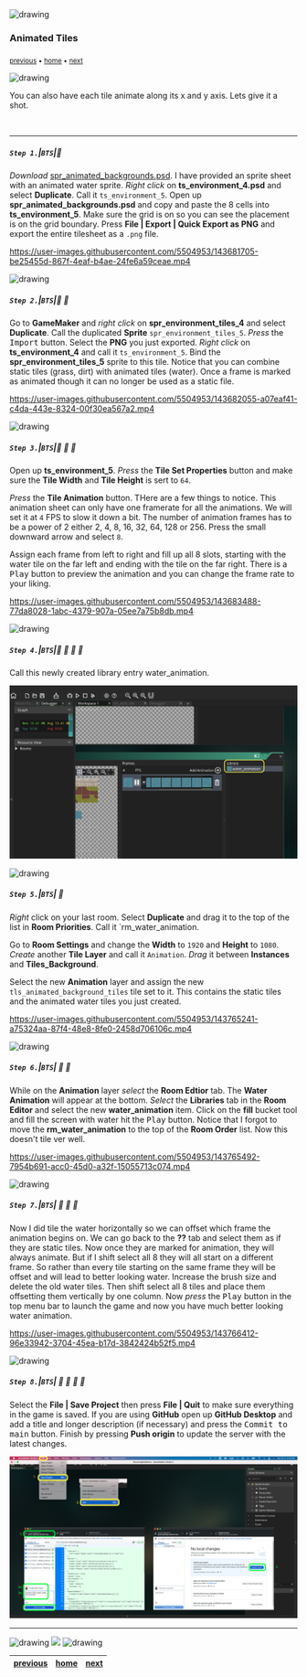 <img src="https://via.placeholder.com/1000x4/45D7CA/45D7CA" alt="drawing" height="4px"/>

### Animated Tiles

<sub>[previous](../tile-brushes/README.md#user-content-tile-brushes) • [home](../README.md#user-content-gms2-background-tiles--sprites---table-of-contents) • [next](../transparent-tiles/README.md#user-content-transparent-tiles)</sub>

<img src="https://via.placeholder.com/1000x4/45D7CA/45D7CA" alt="drawing" height="4px"/>

You can also have each tile animate along its x and y axis.  Lets give it a shot.

<br>

---


##### `Step 1.`\|`BTS`|:small_blue_diamond:

*Download* [spr_animated_backgrounds.psd](../Assets/Photoshop/spr_animated_backgrounds.psd). I have provided an sprite sheet with an animated water sprite.  *Right click* on **ts_environment_4.psd** and select **Duplicate**.  Call it `ts_environment_5`.  Open up **spr_animated_backgrounds.psd** and copy and paste the 8 cells into **ts_environment_5**.  Make sure the grid is on so you can see the placement is on the grid boundary. Press **File | Export | Quick Export as PNG** and export the entire tilesheet as a `.png` file.

https://user-images.githubusercontent.com/5504953/143681705-be25455d-867f-4eaf-b4ae-24fe6a59ceae.mp4

<img src="https://via.placeholder.com/500x2/45D7CA/45D7CA" alt="drawing" height="2px" alt = ""/>

##### `Step 2.`\|`BTS`|:small_blue_diamond: :small_blue_diamond: 

Go to **GameMaker** and *right click* on **spr_environment_tiles_4** and select **Duplicate**. Call the duplicated **Sprite** `spr_environment_tiles_5`.  *Press* the <kbd>Import</kbd> button.  Select the **PNG** you just exported. *Right click* on **ts_environment_4** and call it `ts_environment_5`.  Bind the **spr_environment_tiles_5** sprite to this tile.
Notice that you can combine static tiles (grass, dirt) with animated tiles (water).  Once a frame is marked as animated though it can no longer be used as a static file.

https://user-images.githubusercontent.com/5504953/143682055-a07eaf41-c4da-443e-8324-00f30ea567a2.mp4

<img src="https://via.placeholder.com/500x2/45D7CA/45D7CA" alt="drawing" height="2px" alt = ""/>

##### `Step 3.`\|`BTS`|:small_blue_diamond: :small_blue_diamond: :small_blue_diamond:

Open up **ts_environment_5**.  *Press* the **Tile Set Properties** button and make sure the **Tile Width** and **Tile Height** is sert to `64`.

*Press* the **Tile Animation** button.  THere are a few things to notice.  This animation sheet can only have one framerate for all the animations.  We will set it at `4` FPS to slow it down a bit.  The number of animation frames has to be a power of 2 either 2, 4, 8, 16, 32, 64, 128 or 256. Press the small downward arrow and select `8`.
	
Assign each frame from left to right and fill up all 8 slots, starting with the water tile on the far left and ending with the tile on the far right. There is a <kbd>Play</kbd> button to preview the animation and you can change the frame rate to your liking.  

https://user-images.githubusercontent.com/5504953/143683488-77da8028-1abc-4379-907a-05ee7a75b8db.mp4

<img src="https://via.placeholder.com/500x2/45D7CA/45D7CA" alt="drawing" height="2px" alt = ""/>

##### `Step 4.`\|`BTS`|:small_blue_diamond: :small_blue_diamond: :small_blue_diamond: :small_blue_diamond:

Call this newly created library entry water_animation.

![A Call this entry water_animation](images/CallWaterAnimation.png)

<img src="https://via.placeholder.com/500x2/45D7CA/45D7CA" alt="drawing" height="2px" alt = ""/>

##### `Step 5.`\|`BTS`| :small_orange_diamond:

*Right* click on your last room.  Select **Duplicate** and drag it to the top of the list in **Room Priorities**.  Call it `rm_water_animation.  

Go to **Room Settings** and change the **Width** to `1920` and **Height** to `1080`. *Create* another **Tile Layer** and call it `Animation`.  *Drag* it between **Instances** and **Tiles_Background**.
	
Select the new **Animation** layer and assign the new `tls_animated_background_tiles` tile set to it. This contains the static tiles and the animated water tiles you just created.

https://user-images.githubusercontent.com/5504953/143765241-a75324aa-87f4-48e8-8fe0-2458d706106c.mp4

<img src="https://via.placeholder.com/500x2/45D7CA/45D7CA" alt="drawing" height="2px" alt = ""/>

##### `Step 6.`\|`BTS`| :small_orange_diamond: :small_blue_diamond:

While on the **Animation** layer *select* the **Room Edtior** tab. The **Water Animation** will appear at the bottom.  *Select* the **Libraries** tab in the **Room Editor** and select the new **water_animation** item. Click on the **fill** bucket tool and fill the screen with water hit the <kbd>Play</kbd> button. Notice that I forgot to move the **rm_water_animation** to the top of the **Room Order** list. Now this doesn't tile ver well.

https://user-images.githubusercontent.com/5504953/143765492-7954b691-acc0-45d0-a32f-15055713c074.mp4


<img src="https://via.placeholder.com/500x2/45D7CA/45D7CA" alt="drawing" height="2px" alt = ""/>

##### `Step 7.`\|`BTS`| :small_orange_diamond: :small_blue_diamond: :small_blue_diamond:

Now I did tile the water horizontally so we can offset which frame the animation begins on.  We can go back to the **??** tab and select them as if they are static tiles.  Now once they are marked for animation, they will always animate.  But if I shift select all 8 they will all start on a different frame.  So rather than every tile starting on the same frame they will be offset and will lead to better looking water.  Increase the brush size and delete the old water tiles.  Then shift select all 8 tiles and place them offsetting them vertically by one column.  Now *press* the <kbd>Play</kbd> button in the top menu bar to launch the game and now you have much better looking water animation.

https://user-images.githubusercontent.com/5504953/143766412-96e33942-3704-45ea-b17d-3842424b52f5.mp4

<img src="https://via.placeholder.com/500x2/45D7CA/45D7CA" alt="drawing" height="2px" alt = ""/>

##### `Step 8.`\|`BTS`| :small_orange_diamond: :small_blue_diamond: :small_blue_diamond: :small_blue_diamond:

Select the **File | Save Project** then press **File | Quit** to make sure everything in the game is saved. If you are using **GitHub** open up **GitHub Desktop** and add a title and longer description (if necessary) and press the <kbd>Commit to main</kbd> button. Finish by pressing **Push origin** to update the server with the latest changes.

![save, quit, commit and push to github](images/GitHub.png)
___


<img src="https://via.placeholder.com/1000x4/dba81a/dba81a" alt="drawing" height="4px" alt = ""/>

<img src="https://via.placeholder.com/1000x100/45D7CA/000000/?text=Next Up - Transparent Tiles">

<img src="https://via.placeholder.com/1000x4/dba81a/dba81a" alt="drawing" height="4px" alt = ""/>

| [previous](../tile-brushes/README.md#user-content-tile-brushes)| [home](../README.md#user-content-gms2-background-tiles--sprites---table-of-contents) | [next](../transparent-tiles/README.md#user-content-transparent-tiles)|
|---|---|---|
